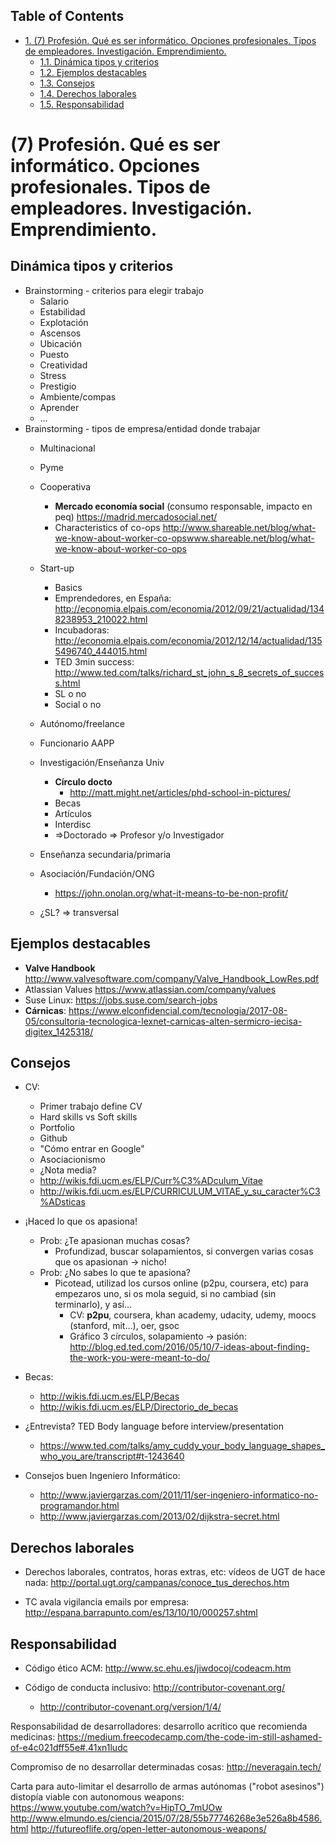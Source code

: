 <div id="table-of-contents">
<h2>Table of Contents</h2>
<div id="text-table-of-contents">
<ul>
<li><a href="#sec-1">1. (7) Profesión. Qué es ser informático. Opciones profesionales. Tipos de empleadores. Investigación. Emprendimiento.</a>
<ul>
<li><a href="#sec-1-1">1.1. Dinámica tipos y criterios</a></li>
<li><a href="#sec-1-2">1.2. Ejemplos destacables</a></li>
<li><a href="#sec-1-3">1.3. Consejos</a></li>
<li><a href="#sec-1-4">1.4. Derechos laborales</a></li>
<li><a href="#sec-1-5">1.5. Responsabilidad</a></li>
</ul>
</li>
</ul>
</div>
</div>

# (7) Profesión. Qué es ser informático. Opciones profesionales. Tipos de empleadores. Investigación. Emprendimiento.<a id="sec-1" name="sec-1"></a>

## Dinámica tipos y criterios<a id="sec-1-1" name="sec-1-1"></a>

-   Brainstorming - criterios para elegir trabajo
    -   Salario
    -   Estabilidad
    -   Explotación
    -   Ascensos
    -   Ubicación
    -   Puesto
    -   Creatividad
    -   Stress
    -   Prestigio
    -   Ambiente/compas
    -   Aprender
    -   &#x2026;
-   Brainstorming - tipos de empresa/entidad donde trabajar
    -   Multinacional
    -   Pyme
    -   Cooperativa
        -   **Mercado economía social** (consumo responsable, impacto en peq) <https://madrid.mercadosocial.net/>
        -   Characteristics of co-ops <http://www.shareable.net/blog/what-we-know-about-worker-co-opswww.shareable.net/blog/what-we-know-about-worker-co-ops>
    -   Start-up
        -   Basics
        -   Emprendedores, en España: <http://economia.elpais.com/economia/2012/09/21/actualidad/1348238953_210022.html>
        -   Incubadoras: <http://economia.elpais.com/economia/2012/12/14/actualidad/1355496740_444015.html>
        -   TED 3min success: <http://www.ted.com/talks/richard_st_john_s_8_secrets_of_success.html>
        -   SL o no
        -   Social o no
    -   Autónomo/freelance
    -   Funcionario AAPP
    -   Investigación/Enseñanza Univ
        -   **Círculo docto**
            -   <http://matt.might.net/articles/phd-school-in-pictures/>
        -   Becas
        -   Artículos
        -   Interdisc
        -   =>Doctorado => Profesor y/o Investigador
    -   Enseñanza secundaria/primaria
    -   Asociación/Fundación/ONG
        -   <https://john.onolan.org/what-it-means-to-be-non-profit/>

    -   ¿SL? => transversal

## Ejemplos destacables<a id="sec-1-2" name="sec-1-2"></a>

-   **Valve Handbook** <http://www.valvesoftware.com/company/Valve_Handbook_LowRes.pdf>
-   Atlassian Values <https://www.atlassian.com/company/values>
-   Suse Linux: <https://jobs.suse.com/search-jobs>
-   **Cárnicas**: <https://www.elconfidencial.com/tecnologia/2017-08-05/consultoria-tecnologica-lexnet-carnicas-alten-sermicro-iecisa-digitex_1425318/>

## Consejos<a id="sec-1-3" name="sec-1-3"></a>

-   CV:
    -   Primer trabajo define CV
    -   Hard skills vs Soft skills
    -   Portfolio
    -   Github
    -   "Cómo entrar en Google"
    -   Asociacionismo
    -   ¿Nota media?
    -   <http://wikis.fdi.ucm.es/ELP/Curr%C3%ADculum_Vitae>
    -   <http://wikis.fdi.ucm.es/ELP/CURRICULUM_VITAE_y_su_caracter%C3%ADsticas>

-   ¡Haced lo que os apasiona!
    -   Prob: ¿Te apasionan muchas cosas?
        -   Profundizad, buscar solapamientos, si convergen varias cosas que os apasionan -> nicho!
    -   Prob: ¿No sabes lo que te apasiona?
        -   Picotead, utilizad los cursos online (p2pu, coursera, etc) para empezaros uno, si os mola seguid, si no cambiad (sin terminarlo), y así&#x2026;
            -   CV: **p2pu**, coursera, khan academy, udacity, udemy, moocs (stanford, mit&#x2026;), oer, gsoc
            -   Gráfico 3 círculos, solapamiento -> pasión: <http://blog.ed.ted.com/2016/05/10/7-ideas-about-finding-the-work-you-were-meant-to-do/>
-   Becas:
    -   <http://wikis.fdi.ucm.es/ELP/Becas>
    -   <http://wikis.fdi.ucm.es/ELP/Directorio_de_becas>
-   ¿Entrevista? TED Body language before interview/presentation
    -   <https://www.ted.com/talks/amy_cuddy_your_body_language_shapes_who_you_are/transcript#t-1243640>

-   Consejos buen Ingeniero Informático:
    -   <http://www.javiergarzas.com/2011/11/ser-ingeniero-informatico-no-programandor.html>
    -   <http://www.javiergarzas.com/2013/02/dijkstra-secret.html>

## Derechos laborales<a id="sec-1-4" name="sec-1-4"></a>

-   Derechos laborales, contratos, horas extras, etc: vídeos de UGT de hace nada: <http://portal.ugt.org/campanas/conoce_tus_derechos.htm>

-   TC avala vigilancia emails por empresa: <http://espana.barrapunto.com/es/13/10/10/000257.shtml>

## Responsabilidad<a id="sec-1-5" name="sec-1-5"></a>

-   Código ético ACM: <http://www.sc.ehu.es/jiwdocoj/codeacm.htm>

-   Código de conducta inclusivo: <http://contributor-covenant.org/>
    -   <http://contributor-covenant.org/version/1/4/>

Responsabilidad de desarrolladores:
desarrollo acrítico que recomienda medicinas:
<https://medium.freecodecamp.com/the-code-im-still-ashamed-of-e4c021dff55e#.41xn1ludc>

Compromiso de no desarrollar determinadas cosas:
<http://neveragain.tech/>

Carta para auto-limitar el desarrollo de armas autónomas ("robot asesinos")
distopía viable con autonomous weapons: <https://www.youtube.com/watch?v=HipTO_7mUOw>
<http://www.elmundo.es/ciencia/2015/07/28/55b77746268e3e526a8b4586.html>
<http://futureoflife.org/open-letter-autonomous-weapons/>
